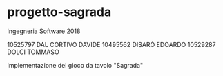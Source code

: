 # progetto-sagrada
Ingegneria Software 2018

10525797 DAL CORTIVO DAVIDE
10495562 DISARÒ EDOARDO
10529287 DOLCI TOMMASO

Implementazione del gioco da tavolo "Sagrada"
